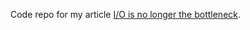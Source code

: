 
Code repo for my article [I/O is no longer the bottleneck](https://benhoyt.com/writings/io-is-no-longer-the-bottleneck/).
